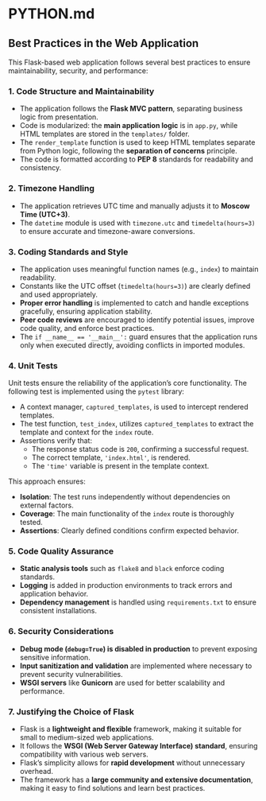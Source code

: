 # PYTHON.md

## Best Practices in the Web Application

This Flask-based web application follows several best practices to ensure maintainability, security, and performance:

### 1. Code Structure and Maintainability
- The application follows the **Flask MVC pattern**, separating business logic from presentation.
- Code is modularized: the **main application logic** is in `app.py`, while HTML templates are stored in the `templates/` folder.
- The `render_template` function is used to keep HTML templates separate from Python logic, following the **separation of concerns** principle.
- The code is formatted according to **PEP 8** standards for readability and consistency.

### 2. Timezone Handling
- The application retrieves UTC time and manually adjusts it to **Moscow Time (UTC+3)**.
- The `datetime` module is used with `timezone.utc` and `timedelta(hours=3)` to ensure accurate and timezone-aware conversions.

### 3. Coding Standards and Style
- The application uses meaningful function names (e.g., `index`) to maintain readability.
- Constants like the UTC offset (`timedelta(hours=3)`) are clearly defined and used appropriately.
- **Proper error handling** is implemented to catch and handle exceptions gracefully, ensuring application stability.
- **Peer code reviews** are encouraged to identify potential issues, improve code quality, and enforce best practices.
- The `if __name__ == '__main__':` guard ensures that the application runs only when executed directly, avoiding conflicts in imported modules.

### 4. Unit Tests
Unit tests ensure the reliability of the application’s core functionality. The following test is implemented using the `pytest` library:

- A context manager, `captured_templates`, is used to intercept rendered templates.
- The test function, `test_index`, utilizes `captured_templates` to extract the template and context for the `index` route.
- Assertions verify that:
  - The response status code is `200`, confirming a successful request.
  - The correct template, `'index.html'`, is rendered.
  - The `'time'` variable is present in the template context.

This approach ensures:
- **Isolation**: The test runs independently without dependencies on external factors.
- **Coverage**: The main functionality of the `index` route is thoroughly tested.
- **Assertions**: Clearly defined conditions confirm expected behavior.


### 5. Code Quality Assurance
- **Static analysis tools** such as `flake8` and `black` enforce coding standards.
- **Logging** is added in production environments to track errors and application behavior.
- **Dependency management** is handled using `requirements.txt` to ensure consistent installations.

### 6. Security Considerations
- **Debug mode (`debug=True`) is disabled in production** to prevent exposing sensitive information.
- **Input sanitization and validation** are implemented where necessary to prevent security vulnerabilities.
- **WSGI servers** like **Gunicorn** are used for better scalability and performance.

### 7. Justifying the Choice of Flask
- Flask is a **lightweight and flexible** framework, making it suitable for small to medium-sized web applications.
- It follows the **WSGI (Web Server Gateway Interface) standard**, ensuring compatibility with various web servers.
- Flask’s simplicity allows for **rapid development** without unnecessary overhead.
- The framework has a **large community and extensive documentation**, making it easy to find solutions and learn best practices.

